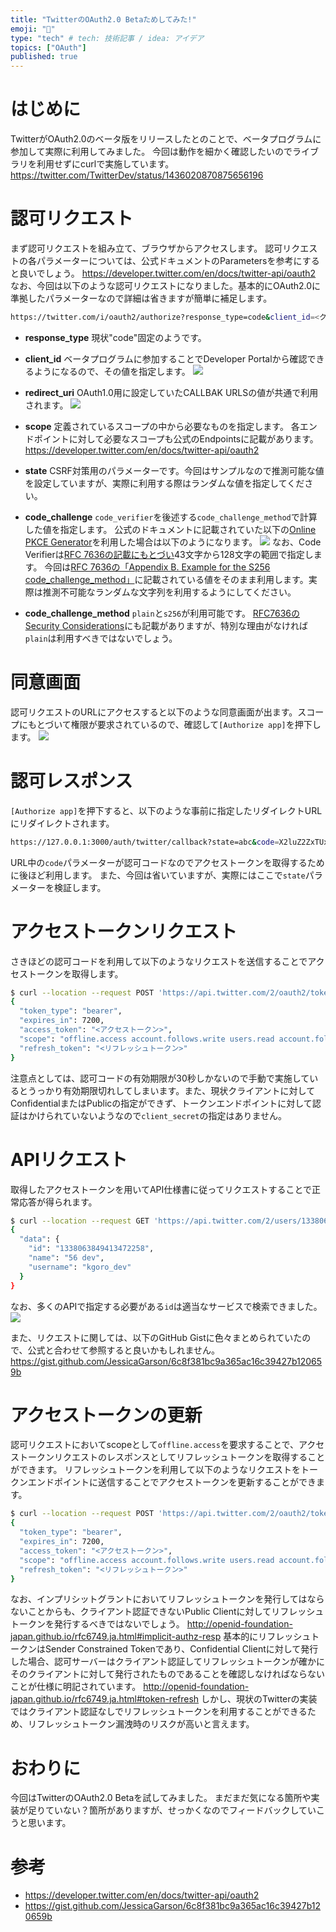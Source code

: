 ```yaml
---
title: "TwitterのOAuth2.0 Betaためしてみた!"
emoji: "💨"
type: "tech" # tech: 技術記事 / idea: アイデア
topics: ["OAuth"]
published: true 
---
```


# はじめに
TwitterがOAuth2.0のベータ版をリリースしたとのことで、ベータプログラムに参加して実際に利用してみました。
今回は動作を細かく確認したいのでライブラリを利用せずにcurlで実施しています。
https://twitter.com/TwitterDev/status/1436020870875656196

# 認可リクエスト
まず認可リクエストを組み立て、ブラウザからアクセスします。
認可リクエストの各パラメーターについては、公式ドキュメントのParametersを参考にすると良いでしょう。
https://developer.twitter.com/en/docs/twitter-api/oauth2
なお、今回は以下のような認可リクエストになりました。基本的にOAuth2.0に準拠したパラメーターなので詳細は省きますが簡単に補足します。
```bash
https://twitter.com/i/oauth2/authorize?response_type=code&client_id=<クライアントID>&redirect_uri=https://127.0.0.1:3000/auth/twitter/callback&scope=tweet.read%20users.read%20account.follows.read%20account.follows.write%20offline.access&state=abc&code_challenge=E9Melhoa2OwvFrEMTJguCHaoeK1t8URWbuGJSstw-cM&code_challenge_method=s256
```

- **response_type**
現状"code"固定のようです。

- **client_id**
ベータプログラムに参加することでDeveloper Portalから確認できるようになるので、その値を指定します。
![](/images/8d787860e9b2e1/developerportal.png)

- **redirect_uri**
OAuth1.0用に設定していたCALLBAK URLSの値が共通で利用されます。
![](/images/8d787860e9b2e1/url.png)

- **scope**
定義されているスコープの中から必要なものを指定します。
各エンドポイントに対して必要なスコープも公式のEndpointsに記載があります。
https://developer.twitter.com/en/docs/twitter-api/oauth2

- **state**
CSRF対策用のパラメーターです。今回はサンプルなので推測可能な値を設定していますが、実際に利用する際はランダムな値を指定してください。

- **code_challenge**
``code_verifier``を後述する``code_challenge_method``で計算した値を指定します。
公式のドキュメントに記載されていた以下の[Online PKCE Generator](https://tonyxu-io.github.io/pkce-generator/)を利用した場合は以下のようになります。
![](/images/8d787860e9b2e1/pkce_generator.png)
なお、Code Verifierは[RFC 7636の記載にもとづい](https://datatracker.ietf.org/doc/html/rfc7636#section-4.1)43文字から128文字の範囲で指定します。
今回は[RFC 7636の「Appendix B.  Example for the S256 code_challenge_method」](https://datatracker.ietf.org/doc/html/rfc7636#appendix-B)に記載されている値をそのまま利用します。実際は推測不可能なランダムな文字列を利用するようにしてください。

- **code_challenge_method**
``plain``と``s256``が利用可能です。
[RFC7636のSecurity Considerations](https://datatracker.ietf.org/doc/html/rfc7636#section-7.2)にも記載がありますが、特別な理由がなければ``plain``は利用すべきではないでしょう。

# 同意画面
認可リクエストのURLにアクセスすると以下のような同意画面が出ます。スコープにもとづいて権限が要求されているので、確認して``[Authorize app]``を押下します。
![](/images/8d787860e9b2e1/consent.png)

# 認可レスポンス
``[Authorize app]``を押下すると、以下のような事前に指定したリダイレクトURLにリダイレクトされます。
```bash
https://127.0.0.1:3000/auth/twitter/callback?state=abc&code=X2luZ2ZxTUxLWFhqTl9RYkpKWXUzSWhzOE1HbkMyV1hvd0wwWEJHX2dTUGp2OjE2MzEzNzA3Njg1Mzc6MToxOmFjOjE
```
URL中の``code``パラメーターが認可コードなのでアクセストークンを取得するために後ほど利用します。
また、今回は省いていますが、実際にはここで``state``パラメーターを検証します。

# アクセストークンリクエスト
さきほどの認可コードを利用して以下のようなリクエストを送信することでアクセストークンを取得します。
```bash
$ curl --location --request POST 'https://api.twitter.com/2/oauth2/token' \--header 'Content-Type: application/x-www-form-urlencoded' \--data-urlencode 'code=X2luZ2ZxTUxLWFhqTl9RYkpKWXUzSWhzOE1HbkMyV1hvd0wwWEJHX2dTUGp2OjE2MzEzNzA3Njg1Mzc6MToxOmFjOjE' \--data-urlencode 'grant_type=authorization_code' \--data-urlencode 'client_id=<クライアントID>' \--data-urlencode 'redirect_uri=https://127.0.0.1:3000/auth/twitter/callback' \--data-urlencode 'code_verifier=dBjftJeZ4CVP-mB92K27uhbUJU1p1r_wW1gFWFOEjXk'
{
  "token_type": "bearer",
  "expires_in": 7200,
  "access_token": "<アクセストークン>",
  "scope": "offline.access account.follows.write users.read account.follows.read tweet.read",
  "refresh_token": "<リフレッシュトークン>"
}
```
注意点としては、認可コードの有効期限が30秒しかないので手動で実施しているとうっかり有効期限切れしてしまいます。また、現状クライアントに対してConfidentialまたはPublicの指定ができず、トークンエンドポイントに対して認証はかけられていないようなので``client_secret``の指定はありません。

# APIリクエスト
取得したアクセストークンを用いてAPI仕様書に従ってリクエストすることで正常応答が得られます。
```bash
$ curl --location --request GET 'https://api.twitter.com/2/users/1338063849413472258' \--header 'Authorization: Bearer <アクセストークン>' | jq
{
  "data": {
    "id": "1338063849413472258",
    "name": "56 dev",
    "username": "kgoro_dev"
  }
}
```
なお、多くのAPIで指定する必要がある``id``は適当なサービスで検索できました。
![](/images/8d787860e9b2e1/twid.png)

また、リクエストに関しては、以下のGitHub Gistに色々まとめられていたので、公式と合わせて参照すると良いかもしれません。
https://gist.github.com/JessicaGarson/6c8f381bc9a365ac16c39427b120659b

# アクセストークンの更新
認可リクエストにおいてscopeとして``offline.access``を要求することで、アクセストークンリクエストのレスポンスとしてリフレッシュトークンを取得することができます。
リフレッシュトークンを利用して以下のようなリクエストをトークンエンドポイントに送信することでアクセストークンを更新することができます。
```bash
$ curl --location --request POST 'https://api.twitter.com/2/oauth2/token' \--header 'Content-Type: application/x-www-form-urlencoded' \--data-urlencode 'refresh_token=<リフレッシュトークン>' \--data-urlencode 'grant_type=refresh_token' \--data-urlencode 'client_id=<クライアントID>'
{
  "token_type": "bearer",
  "expires_in": 7200,
  "access_token": "<アクセストークン>",
  "scope": "offline.access account.follows.write users.read account.follows.read tweet.read",
  "refresh_token": "<リフレッシュトークン>"
}
```
なお、インプリシットグラントにおいてリフレッシュトークンを発行してはならないことからも、クライアント認証できないPublic Clientに対してリフレッシュトークンを発行するべきではないでしょう。
http://openid-foundation-japan.github.io/rfc6749.ja.html#implicit-authz-resp
基本的にリフレッシュトークンはSender Constrained Tokenであり、Confidential Clientに対して発行した場合、認可サーバーはクライアント認証してリフレッシュトークンが確かにそのクライアントに対して発行されたものであることを確認しなければならないことが仕様に明記されています。
http://openid-foundation-japan.github.io/rfc6749.ja.html#token-refresh
しかし、現状のTwitterの実装ではクライアント認証なしでリフレッシュトークンを利用することができるため、リフレッシュトークン漏洩時のリスクが高いと言えます。

# おわりに

今回はTwitterのOAuth2.0 Betaを試してみました。
まだまだ気になる箇所や実装が足りていない？箇所がありますが、せっかくなのでフィードバックしていこうと思います。

# 参考
- https://developer.twitter.com/en/docs/twitter-api/oauth2
- https://gist.github.com/JessicaGarson/6c8f381bc9a365ac16c39427b120659b